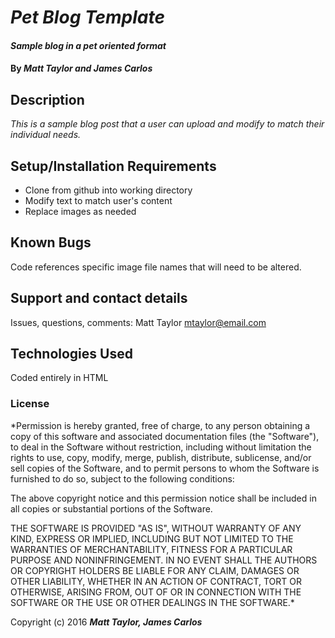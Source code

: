 # _Pet Blog Template_

#### _Sample blog in a pet oriented format_

#### By _**Matt Taylor and James Carlos**_

## Description

_This is a sample blog post that a user can upload and modify to match their individual needs._

## Setup/Installation Requirements

* Clone from github into working directory
* Modify text to match user's content
* Replace images as needed



## Known Bugs

Code references specific image file names that will need to be altered.

## Support and contact details

Issues, questions, comments:
Matt Taylor
mtaylor@email.com

## Technologies Used

Coded entirely in HTML

### License

*Permission is hereby granted, free of charge, to any person obtaining a copy
of this software and associated documentation files (the "Software"), to deal
in the Software without restriction, including without limitation the rights
to use, copy, modify, merge, publish, distribute, sublicense, and/or sell
copies of the Software, and to permit persons to whom the Software is
furnished to do so, subject to the following conditions:

The above copyright notice and this permission notice shall be included in all
copies or substantial portions of the Software.

THE SOFTWARE IS PROVIDED "AS IS", WITHOUT WARRANTY OF ANY KIND, EXPRESS OR
IMPLIED, INCLUDING BUT NOT LIMITED TO THE WARRANTIES OF MERCHANTABILITY,
FITNESS FOR A PARTICULAR PURPOSE AND NONINFRINGEMENT. IN NO EVENT SHALL THE
AUTHORS OR COPYRIGHT HOLDERS BE LIABLE FOR ANY CLAIM, DAMAGES OR OTHER
LIABILITY, WHETHER IN AN ACTION OF CONTRACT, TORT OR OTHERWISE, ARISING FROM,
OUT OF OR IN CONNECTION WITH THE SOFTWARE OR THE USE OR OTHER DEALINGS IN THE
SOFTWARE.*

Copyright (c) 2016 **_Matt Taylor, James Carlos_**